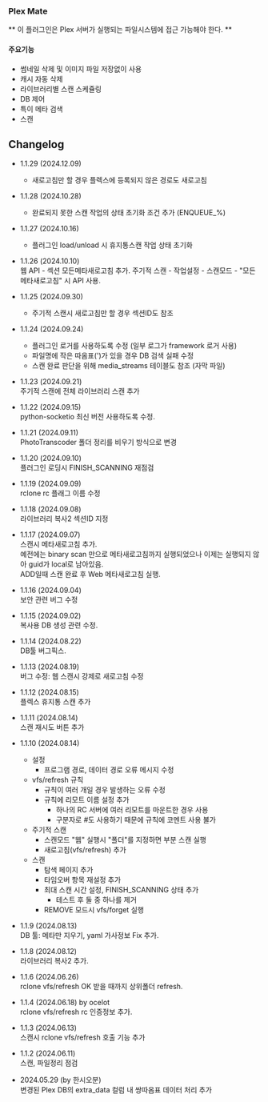 ### Plex Mate

** 이 플러그인은 Plex 서버가 실행되는 파일시스템에 접근 가능해야 한다. **

#### 주요기능

  * 썸네일 삭제 및 이미지 파일 저장없이 사용
  * 캐시 자동 삭제
  * 라이브러리별 스캔 스케쥴링
  * DB 제어
  * 특이 메타 검색
  * 스캔

## Changelog
- 1.1.29 (2024.12.09)   
  - 새로고침만 할 경우 플렉스에 등록되지 않은 경로도 새로고침

- 1.1.28 (2024.10.28)  
  - 완료되지 못한 스캔 작업의 상태 초기화 조건 추가 (ENQUEUE_%)

- 1.1.27 (2024.10.16)  
  - 플러그인 load/unload 시 휴지통스캔 작업 상태 초기화

- 1.1.26 (2024.10.10)  
  웹 API - 섹션 모든메타새로고침 추가.
  주기적 스캔 - 작업설정 - 스캔모드 - "모든메타새로고침" 시 API 사용.   

- 1.1.25 (2024.09.30)  
  - 주기적 스캔시 새로고침만 할 경우 섹션ID도 참조

- 1.1.24 (2024.09.24)  
  - 플러그인 로거를 사용하도록 수정 (일부 로그가 framework 로거 사용)
  - 파일명에 작은 따옴표(')가 있을 경우 DB 검색 실패 수정
  - 스캔 완료 판단을 위해 media_streams 테이블도 참조 (자막 파일)

- 1.1.23 (2024.09.21)  
  주기적 스캔에 전체 라이브러리 스캔 추가

- 1.1.22 (2024.09.15)   
  python-socketio 최신 버전 사용하도록 수정.   

- 1.1.21 (2024.09.11)  
  PhotoTranscoder 폴더 정리를 비우기 방식으로 변경

- 1.1.20 (2024.09.10)  
  플러그인 로딩시 FINISH_SCANNING 재점검

- 1.1.19 (2024.09.09)  
  rclone rc 플래그 이름 수정

- 1.1.18 (2024.09.08)   
  라이브러리 복사2 섹션ID 지정   

- 1.1.17 (2024.09.07)   
  스캔시 메타새로고침 추가.   
  예전에는 binary scan 만으로 메타새로고침까지 실행되었으나 이제는 실행되지 않아 guid가 local로 남아있음.   
  ADD일때 스캔 완료 후 Web 메타새로고침 실행.   

- 1.1.16 (2024.09.04)  
  보안 관련 버그 수정

- 1.1.15 (2024.09.02)   
  복사용 DB 생성 관련 수정.   

- 1.1.14 (2024.08.22)   
  DB툴 버그픽스.   

- 1.1.13 (2024.08.19)   
  버그 수정: 웹 스캔시 강제로 새로고침 수정   

- 1.1.12 (2024.08.15)   
  플렉스 휴지통 스캔 추가   

- 1.1.11 (2024.08.14)  
  스캔 재시도 버튼 추가

- 1.1.10 (2024.08.14)
    - 설정
        - 프로그램 경로, 데이터 경로 오류 메시지 수정
    - vfs/refresh 규칙
        - 규칙이 여러 개일 경우 발생하는 오류 수정
        - 규칙에 리모트 이름 설정 추가
            - 하나의 RC 서버에 여러 리모트를 마운트한 경우 사용
            - 구분자로 #도 사용하기 때문에 규칙에 코멘트 사용 불가
    - 주기적 스캔
        - 스캔모드 "웹" 실행시 "폴더"를 지정하면 부분 스캔 실행
        - 새로고침(vfs/refresh) 추가
    - 스캔
        - 탐색 페이지 추가
        - 타임오버 항목 재설정 추가
        - 최대 스캔 시간 설정, FINISH_SCANNING 상태 추가
            - 테스트 후 둘 중 하나를 제거
        - REMOVE 모드시 vfs/forget 실행

- 1.1.9 (2024.08.13)   
  DB 툴: 메타만 지우기, yaml 가사정보 Fix 추가.   

- 1.1.8 (2024.08.12)   
  라이브러리 복사2 추가.   

- 1.1.6 (2024.06.26)   
  rclone vfs/refresh OK 받을 때까지 상위폴더 refresh.   

- 1.1.4 (2024.06.18) by ocelot   
  rclone vfs/refresh rc 인증정보 추가.   

- 1.1.3 (2024.06.13)   
  스캔시 rclone vfs/refresh 호출 기능 추가   

- 1.1.2 (2024.06.11)   
  스캔, 파일정리 점검   

- 2024.05.29 (by 한시오분)   
  변경된 Plex DB의 extra_data 컬럼 내 쌍따옴표 데이터 처리 추가   